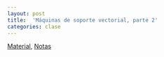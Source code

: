 ```yaml
---
layout: post
title:  'Máquinas de soporte vectorial, parte 2'
categories: clase
---
```


[Material]( https://www.dropbox.com/s/9pskzrfo0qiy2nx/clase_25.zip?dl=1), [Notas](https://www.dropbox.com/s/d2msq8ced4rco0p/Notas_AE_24.pdf?dl=1)
